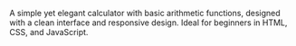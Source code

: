 A simple yet elegant calculator with basic arithmetic functions, designed with a clean interface and responsive design. Ideal for beginners in HTML, CSS, and JavaScript.
